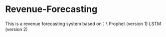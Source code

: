 # Revenue-Forecasting
This is a revenue forecasting system based on：\\
Prophet (version 1)
LSTM (version 2)
